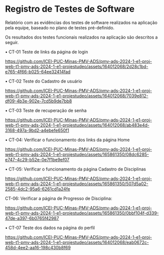 # Registro de Testes de Software

Relatório com as evidências dos testes de software realizados na aplicação pela equipe, baseado no plano de testes pré-definido.

Os resultados dos testes funcionais realizados na aplicação são descritos a seguir.

• CT-01 Teste de links da página de login

https://github.com/ICEI-PUC-Minas-PMV-ADS/pmv-ads-2024-1-e1-proj-web-t1-pmv-ads-2024-1-e1-projestudeo/assets/164012068/2d28c1bd-e765-4f66-b025-64ee32414fad

• CT-02 Teste do Cadastro de usuário

https://github.com/ICEI-PUC-Minas-PMV-ADS/pmv-ads-2024-1-e1-proj-web-t1-pmv-ads-2024-1-e1-projestudeo/assets/164012068/7039e812-df09-4b3e-902e-7cd5b9de7bb8

• CT-03 Teste de recuperação de senha

https://github.com/ICEI-PUC-Minas-PMV-ADS/pmv-ads-2024-1-e1-proj-web-t1-pmv-ads-2024-1-e1-projestudeo/assets/164012068/ab483e4d-3168-497a-9bd2-a4ebefe650f1

• CT-04: Verificar o funcionamento dos links da página Home

https://github.com/ICEI-PUC-Minas-PMV-ADS/pmv-ads-2024-1-e1-proj-web-t1-pmv-ads-2024-1-e1-projestudeo/assets/165861350/08dc6285-e747-4c29-b52e-0e7f1be9ef07

• CT-05: Verificar o funcionamento da página Cadastro de Disciplinas

https://github.com/ICEI-PUC-Minas-PMV-ADS/pmv-ads-2024-1-e1-proj-web-t1-pmv-ads-2024-1-e1-projestudeo/assets/165861350/507d5a02-2585-4dc2-95a6-6261cd1a24fe

CT-06: Verificar a página de Progresso de Disciplina:

https://github.com/ICEI-PUC-Minas-PMV-ADS/pmv-ads-2024-1-e1-proj-web-t1-pmv-ads-2024-1-e1-projestudeo/assets/165861350/0bbf104f-d339-47de-a397-6b0765f42987

• CT-07 Teste dos dados na página do perfil

https://github.com/ICEI-PUC-Minas-PMV-ADS/pmv-ads-2024-1-e1-proj-web-t1-pmv-ads-2024-1-e1-projestudeo/assets/164012068/eab0672c-458d-4ee2-aa16-198c430b8f69


